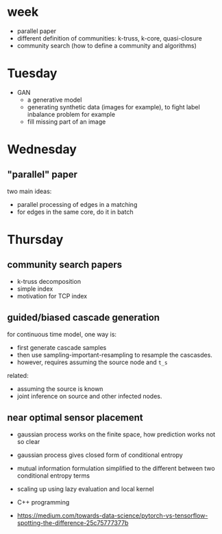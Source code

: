 # week

- parallel paper
- different definition of communities: k-truss, k-core, quasi-closure
- community search (how to define a community and algorithms)


# Tuesday

- GAN
  - a generative model
  - generating synthetic data (images for example), to fight label inbalance problem for example
  - fill missing part of an image

# Wednesday

## "parallel" paper

two main ideas:

- parallel processing of edges in a matching
- for edges in the same core, do it in batch

# Thursday


## community search papers

- k-truss decomposition
- simple index
- motivation for TCP index

## guided/biased cascade generation

for continuous time model, one way is:

- first generate cascade samples
- then use sampling-important-resampling to resample the cascasdes. 
- however, requires assuming the source node and `t_s`

related:

- assuming the source is known
- joint inference on source and other infected nodes. 

## near optimal sensor placement

- gaussian process works on the finite space, how prediction works not so clear
- gaussian process gives closed form of conditional entropy
- mutual information formulation simplified to the different between two conditional entropy terms
- scaling up using lazy evaluation and local kernel


- C++ programming
- https://medium.com/towards-data-science/pytorch-vs-tensorflow-spotting-the-difference-25c75777377b

